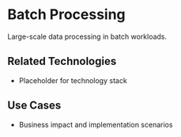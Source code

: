# Batch Processing

Large-scale data processing in batch workloads.

## Related Technologies
- Placeholder for technology stack

## Use Cases
- Business impact and implementation scenarios

